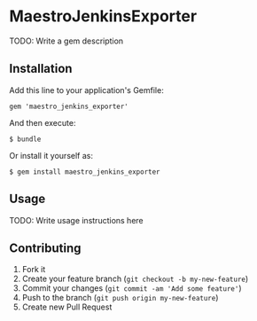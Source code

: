 # MaestroJenkinsExporter

TODO: Write a gem description

## Installation

Add this line to your application's Gemfile:

    gem 'maestro_jenkins_exporter'

And then execute:

    $ bundle

Or install it yourself as:

    $ gem install maestro_jenkins_exporter

## Usage

TODO: Write usage instructions here

## Contributing

1. Fork it
2. Create your feature branch (`git checkout -b my-new-feature`)
3. Commit your changes (`git commit -am 'Add some feature'`)
4. Push to the branch (`git push origin my-new-feature`)
5. Create new Pull Request
